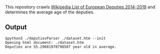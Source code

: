 This repository crawls [Wikipedia List of European Deputies 2014-2019](https://en.wikipedia.org/wiki/List_of_members_of_the_European_Parliament,_2014%E2%80%9319) 
and determines the average age of the deputies.

## Output
```
$python3 ./deputiesParser ./dataset.htm --init
Opening html document: ./dataset.htm
Deputies are 55.29681978798587 year old in average.
```

